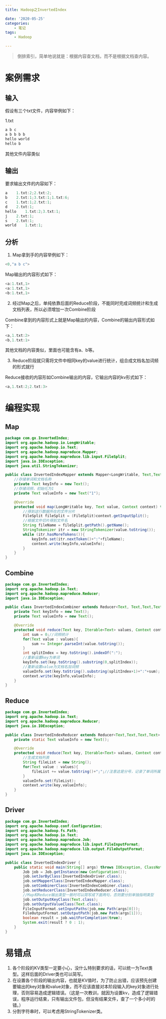 ```yaml
---
title: Hadoop之InvertedIndex

date: '2020-05-25'
categories:
    - 笔记
tags:
    - Hadoop

---
```


> 倒排索引，简单地说就是：根据内容查文档，而不是根据文档查内容。

# [](#案例需求 "案例需求")案例需求

## [](#输入 "输入")输入

假设有三个txt文件，内容举例如下：

1.txt

```java
a b c
a b b b b
hello world
hello b
```

其他文件内容类似

## [](#输出 "输出")输出

要求输出文件的内容如下：

```java
a    1.txt:2;2.txt:2;
b    2.txt:1;3.txt:1;1.txt:6;
c    1.txt:1;2.txt:1;
d    2.txt:1;
hello    1.txt:2;3.txt:1;
j    2.txt:1;
s    2.txt:1;
world    1.txt:1;
```

## [](#分析 "分析")分析

1.  Map拿到手的内容举例如下：

```java
<0,"a b c">
```

Map输出的内容形式如下：

```java
<a:1.txt,1>
<a:1.txt,1>
<b:1.txt,1>
```

2.  经过Map之后，单纯依靠后面的Reduce阶段，不能同时完成词频统计和生成文档列表，所以必须增加一次Combine阶段

Combine拿到的内容形式上就是Map输出的内容，Combine的输出内容形式如下：

```java
<a,1.txt:2>
<b,1.txt:1>
```

其他文档的内容类似，里面也可能含有a、b等。

3.  Reduce阶段就只需将文件中相同key的value进行统计，组合成文档名加词频的形式就行

Reduce接收的内容形如Combine输出的内容，它输出内容的kv形式如下：

```java
<a,1.txt:2;2.txt:3>
```

# [](#编程实现 "编程实现")编程实现

## [](#Map "Map")Map

```java
package com.gx.InvertedIndex;
import org.apache.hadoop.io.LongWritable;
import org.apache.hadoop.io.Text;
import org.apache.hadoop.mapreduce.Mapper;
import org.apache.hadoop.mapreduce.lib.input.FileSplit;
import java.io.IOException;
import java.util.StringTokenizer;

public class InvertedIndexMapper extends Mapper<LongWritable, Text,Text,Text> {
    //存储单词和文档名称
    private Text keyInfo = new Text();
    //存储词频，初始化为1
    private Text valueInfo = new Text("1");

    @Override
    protected void map(LongWritable key, Text value, Context context) throws IOException, InterruptedException {
        //得到这行数据所在的文件分片
        FileSplit fileSplit = (FileSplit)context.getInputSplit();
        //根据文件切片得到文件名
        String fileName = fileSplit.getPath().getName();
        StringTokenizer itr = new StringTokenizer(value.toString());
        while (itr.hasMoreTokens()){
            keyInfo.set(itr.nextToken()+":"+fileName);
            context.write(keyInfo,valueInfo);
        }
    }
}
```

## [](#Combine "Combine")Combine

```java
package com.gx.InvertedIndex;
import org.apache.hadoop.io.Text;
import org.apache.hadoop.mapreduce.Reducer;
import java.io.IOException;

public class InvertedIndexCombiner extends Reducer<Text, Text,Text,Text> {
    private Text keyInfo = new Text();
    private Text valueInfo = new Text();

    @Override
    protected void reduce(Text key, Iterable<Text> values, Context context) throws IOException, InterruptedException {
        int sum = 0;//词频统计
        for(Text value : values){
            sum += Integer.parseInt(value.toString());
        }
        int splitIndex = key.toString().indexOf(":");
        //重新设置key为单词
        keyInfo.set(key.toString().substring(0,splitIndex));
        //重新设置value为文档名加词频
        valueInfo.set(key.toString().substring(splitIndex+1)+":"+sum);
        context.write(keyInfo,valueInfo);
    }
}
```

## [](#Reduce "Reduce")Reduce

```java
package com.gx.InvertedIndex;
import org.apache.hadoop.io.Text;
import org.apache.hadoop.mapreduce.Reducer;
import java.io.IOException;

public class InvertedIndexReducer extends Reducer<Text,Text,Text,Text> {
    private static Text valueInfo = new Text();

    @Override
    protected void reduce(Text key, Iterable<Text> values, Context context) throws IOException, InterruptedException {
        //生成文档列表
        String fileList = new String();
        for(Text value : values){
            fileList += value.toString()+";";//注意这是分号，记录了单词所属的那些文档
        }
        valueInfo.set(fileList);
        context.write(key,valueInfo);
    }
}
```

## [](#Driver "Driver")Driver

```java
package com.gx.InvertedIndex;
import org.apache.hadoop.conf.Configuration;
import org.apache.hadoop.fs.Path;
import org.apache.hadoop.io.Text;
import org.apache.hadoop.mapreduce.Job;
import org.apache.hadoop.mapreduce.lib.input.FileInputFormat;
import org.apache.hadoop.mapreduce.lib.output.FileOutputFormat;
import java.io.IOException;

public class InvertedIndexDriver {
    public static void main(String[] args) throws IOException, ClassNotFoundException, InterruptedException {
        Job job = Job.getInstance(new Configuration());
        job.setJarByClass(InvertedIndexDriver.class);
        job.setMapperClass(InvertedIndexMapper.class);
        job.setCombinerClass(InvertedIndexCombiner.class);
        job.setReducerClass(InvertedIndexReducer.class);
        //Map和Reduce输出类型一致时可以简写成下面两句，否则要分别单独指明类型
        job.setOutputKeyClass(Text.class);
        job.setOutputValueClass(Text.class);
        FileInputFormat.setInputPaths(job,new Path(args[0]));
        FileOutputFormat.setOutputPath(job,new Path(args[1]));
        boolean result = job.waitForCompletion(true);
        System.exit(result ? 0 : 1);
    }
}
```

# [](#易错点 "易错点")易错点

1.  各个阶段的KV类型一定要小心，没什么特别要求的话，可以统一为Text类型。这样后面的Driver类也可以简写。
2.  在设置各个阶段的输出内容，也就是KV值时，为了防止出错，应该预先创建要输出的key对象和value对象，而不应该直接对本阶段输入的key对象进行处理，否则容易造成逻辑错误。（这是一次教训，就因为设置kv，造成了逻辑错误，程序运行结束，只有输出文件包，但没有结果文件，查了一个多小时的错。）
3.  分割字符串时，可以考虑用StringTokenizer类。

